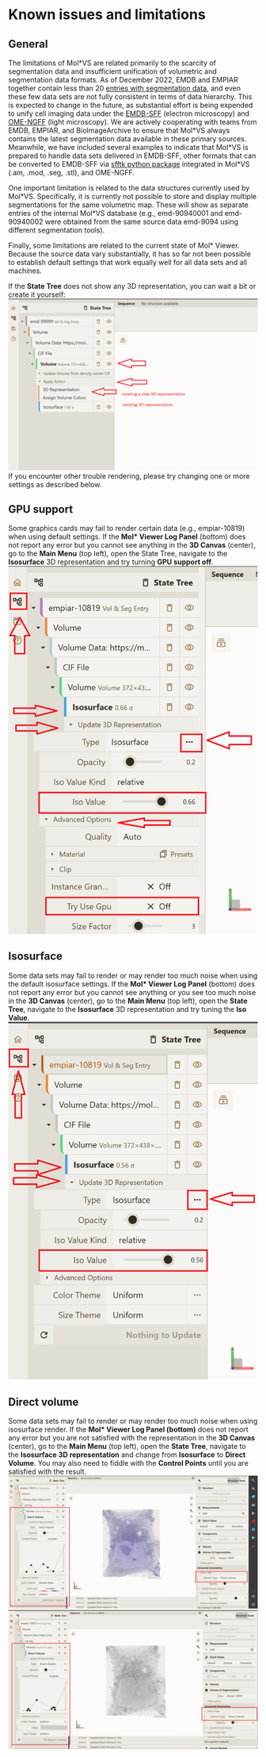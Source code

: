 # Known issues and limitations

## General
The limitations of Mol\*VS are related primarily to the scarcity of segmentation data and insufficient unification of volumetric and segmentation data formats. As of December 2022, EMDB and EMPIAR together contain less than 20 [entries with segmentation data](https://www.ebi.ac.uk/empiar/volume-browser/), and even these few data sets are not fully consistent in terms of data hierarchy. This is expected to change in the future, as substantial effort is being expended to unify cell imaging data under the [EMDB-SFF](http://europepmc.org/article/MED/28682240) (electron microscopy) and [OME-NGFF](https://www.nature.com/articles/s41592-021-01326-w) (light microscopy). We are actively cooperating with teams from EMDB, EMPIAR, and BioImageArchive to ensure that Mol\*VS always contains the latest segmentation data available in these primary sources. Meanwhile, we have included several examples to indicate that Mol\*VS is prepared to handle data sets delivered in EMDB-SFF, other formats that can be converted to EMDB-SFF via [sfftk python package](https://sfftk.readthedocs.io/en/latest/) integrated in Mol\*VS (.am, .mod, .seg, .stl), and OME-NGFF.

One important limitation is related to the data structures currently used by Mol\*VS. Specifically, it is currently not possible to store and display multiple segmentations for the same volumetric map. These will show as separate entries of the internal Mol\*VS database (e.g., emd-90940001 and emd-90940002 were obtained from the same source data emd-9094 using different segmentation tools).

Finally, some limitations are related to the current state of Mol\* Viewer. Because the source data vary substantially, it has so far not been possible to establish default settings that work equally well for all data sets and all machines.

If the **State Tree** does not show any 3D representation, you can wait a bit or create it yourself:
![general](general.png)
If you encounter other trouble rendering, please try changing one or more settings as described below. 

## GPU support
Some graphics cards may fail to render certain data (e.g., empiar-10819) when using default settings. If the **Mol\* Viewer Log Panel** (bottom) does not report any error but you cannot see anything in the **3D Canvas** (center), go to the **Main Menu** (top left), open the State Tree, navigate to the **Isosurface** 3D representation and try turning **GPU support off**.
![gpu_support](gpu_support.png)

## Isosurface
Some data sets may fail to render or may render too much noise when using the default isosurface settings. If the **Mol\* Viewer Log Panel** (bottom) does not report any error but you cannot see anything or you see too much noise in the **3D Canvas** (center), go to the **Main Menu** (top left), open the **State Tree**, navigate to the **Isosurface** 3D representation and try tuning the **Iso Value**.
![isovalue](isovalue.png)

## Direct volume
Some data sets may fail to render or may render too much noise when using isosurface render. If the **Mol\* Viewer Log Panel (bottom)** does not report any error but you are not satisfied with the representation in the **3D Canvas** (center), go to the **Main Menu** (top left), open the **State Tree**, navigate to the **Isosurface 3D representation** and change from **Isosurface** to **Direct Volume**. You may also need to fiddle with the **Control Points** until you are satisfied with the result.
![direct_volume_1](direct_volume_1.png)
![direct_volume_2](direct_volume_2.png)